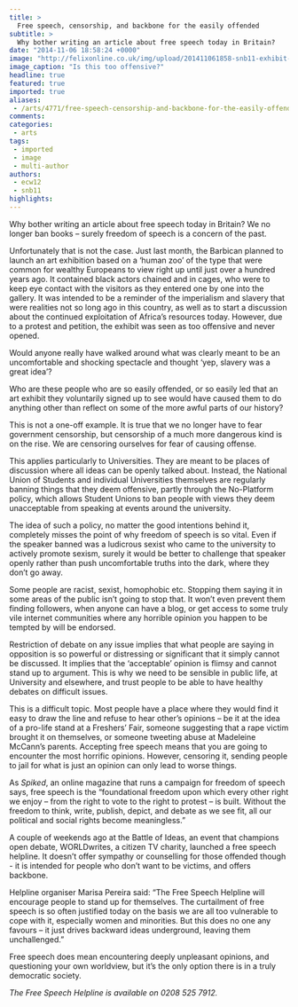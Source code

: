 ```yaml
---
title: >
  Free speech, censorship, and backbone for the easily offended
subtitle: >
  Why bother writing an article about free speech today in Britain?
date: "2014-11-06 18:58:24 +0000"
image: "http://felixonline.co.uk/img/upload/201411061858-snb11-exhibit-b-at-the-barbican-012.jpg"
image_caption: "Is this too offensive?"
headline: true
featured: true
imported: true
aliases:
 - /arts/4771/free-speech-censorship-and-backbone-for-the-easily-offended
comments:
categories:
 - arts
tags:
 - imported
 - image
 - multi-author
authors:
 - ecw12
 - snb11
highlights:
---
```


Why bother writing an article about free speech today in Britain? We no longer ban books – surely freedom of speech is a concern of the past.

Unfortunately that is not the case. Just last month, the Barbican planned to launch an art exhibition based on a ‘human zoo’ of the type that were common for wealthy Europeans to view right up until just over a hundred years ago. It contained black actors chained and in cages, who were to keep eye contact with the visitors as they entered one by one into the gallery. It was intended to be a reminder of the imperialism and slavery that were realities not so long ago in this country, as well as to start a discussion about the continued exploitation of Africa’s resources today. However, due to a protest and petition, the exhibit was seen as too offensive and never opened.

Would anyone really have walked around what was clearly meant to be an uncomfortable and shocking spectacle and thought ‘yep, slavery was a great idea’?

Who are these people who are so easily offended, or so easily led that an art exhibit they voluntarily signed up to see would have caused them to do anything other than reflect on some of the more awful parts of our history?

This is not a one-off example. It is true that we no longer have to fear government censorship, but censorship of a much more dangerous kind is on the rise. We are censoring ourselves for fear of causing offense.

This applies particularly to Universities. They are meant to be places of discussion where all ideas can be openly talked about. Instead, the National Union of Students and individual Universities themselves are regularly banning things that they deem offensive, partly through the No-Platform policy, which allows Student Unions to ban people with views they deem unacceptable from speaking at events around the university.

The idea of such a policy, no matter the good intentions behind it, completely misses the point of why freedom of speech is so vital. Even if the speaker banned was a ludicrous sexist who came to the university to actively promote sexism, surely it would be better to challenge that speaker openly rather than push uncomfortable truths into the dark, where they don’t go away.

Some people are racist, sexist, homophobic etc. Stopping them saying it in some areas of the public isn’t going to stop that. It won’t even prevent them finding followers, when anyone can have a blog, or get access to some truly vile internet communities where any horrible opinion you happen to be tempted by will be endorsed.

Restriction of debate on any issue implies that what people are saying in opposition is so powerful or distressing or significant that it simply cannot be discussed. It implies that the ‘acceptable’ opinion is flimsy and cannot stand up to argument. This is why we need to be sensible in public life, at University and elsewhere, and trust people to be able to have healthy debates on difficult issues.

This is a difficult topic. Most people have a place where they would find it easy to draw the line and refuse to hear other’s opinions – be it at the idea of a pro-life stand at a Freshers’ Fair, someone suggesting that a rape victim brought it on themselves, or someone tweeting abuse at Madeleine McCann’s parents. Accepting free speech means that you are going to encounter the most horrific opinions. However, censoring it, sending people to jail for what is just an opinion can only lead to worse things.

As _Spiked_, an online magazine that runs a campaign for freedom of speech says, free speech is the “foundational freedom upon which every other right we enjoy – from the right to vote to the right to protest – is built. Without the freedom to think, write, publish, depict, and debate as we see fit, all our political and social rights become meaningless.”

A couple of weekends ago at the Battle of Ideas, an event that champions open debate, WORLDwrites, a citizen TV charity, launched a free speech helpline. It doesn’t offer sympathy or counselling for those offended though - it is intended for people who don’t want to be victims, and offers backbone.

Helpline organiser Marisa Pereira said: “The Free Speech Helpline will encourage people to stand up for themselves. The curtailment of free speech is so often justified today on the basis we are all too vulnerable to cope with it, especially women and minorities. But this does no one any favours – it just drives backward ideas underground, leaving them unchallenged.”

Free speech does mean encountering deeply unpleasant opinions, and questioning your own worldview, but it’s the only option there is in a truly democratic society.

_The Free Speech Helpline is available on 0208 525 7912._
